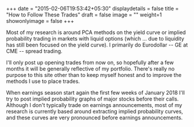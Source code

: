+++
date = "2015-02-06T19:53:42+05:30"
displaydetails = false
title = "How to Follow These Trades"
draft = false
image = ""
weight=1
showonlyimage = false
+++

<!--more-->

Most of my research is around PCA methods on the yield curve or implied probability trading in markets with liquid options (which ... 
due to liquidity has still been focused on the yield curve). I primarily do Eurodollar -- GE at CME -- spread trading.

I'll only post up opening trades from now on, so hopefully after a few months it will be generally reflective of my portfolio. There's really
no purpose to this site other than to keep myself honest and to improve the methods I use to place trades. 

When earnings season start again the first few weeks of January 2018 I'll try to post implied probability graphs of major stocks before their calls. 
Although I don't typically trade on earnings announcements, most of my research is currently based around extracting implied probability curves, 
and these curves are very pronounced before earnings announcements.